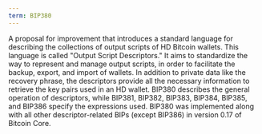 ```yaml
---
term: BIP380
---
```


A proposal for improvement that introduces a standard language for describing the collections of output scripts of HD Bitcoin wallets. This language is called "Output Script Descriptors." It aims to standardize the way to represent and manage output scripts, in order to facilitate the backup, export, and import of wallets. In addition to private data like the recovery phrase, the descriptors provide all the necessary information to retrieve the key pairs used in an HD wallet. BIP380 describes the general operation of descriptors, while BIP381, BIP382, BIP383, BIP384, BIP385, and BIP386 specify the expressions used. BIP380 was implemented along with all other descriptor-related BIPs (except BIP386) in version 0.17 of Bitcoin Core.

